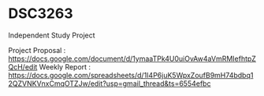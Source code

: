 # DSC3263
Independent Study Project

Project Proposal : https://docs.google.com/document/d/1ymaaTPk4U0uiOvAw4aVmRMIefhtpZQcH/edit
Weekly Report : https://docs.google.com/spreadsheets/d/1I4P6juK5WpxZoufB9mH74bdbq12QZVNKVnxCmqOTZJw/edit?usp=gmail_thread&ts=6554efbc
